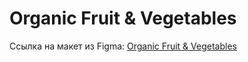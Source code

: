 # Organic Fruit & Vegetables

Ссылка на макет из Figma:
[Organic Fruit & Vegetables](https://www.figma.com/file/YasVj3iKyhlHfL5pob9Pbo/organic-food-%2B-(Copy)?t=ziVN0v2mBLHddWVp-0)

